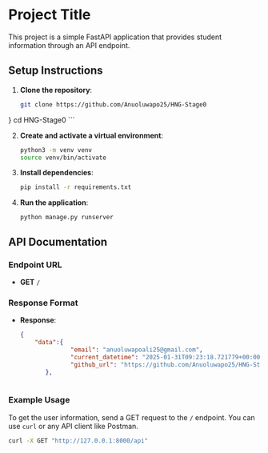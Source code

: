 # Project Title

This project is a simple FastAPI application that provides student information through an API endpoint.

## Setup Instructions

1. **Clone the repository**:
    ```sh
    git clone https://github.com/Anuoluwapo25/HNG-Stage0
}
    cd HNG-Stage0
    ```

2. **Create and activate a virtual environment**:
    ```sh
    python3 -m venv venv
    source venv/bin/activate
    ```

3. **Install dependencies**:
    ```sh
    pip install -r requirements.txt
    ```
    

4. **Run the application**:
    ```
    python manage.py runserver
    ```

## API Documentation

### Endpoint URL

- **GET** `/`

### Response Format

- **Response**:
    ```json
    {
        "data":{
                  "email": "anuoluwapoali25@gmail.com",
                  "current_datetime": "2025-01-31T09:23:18.721779+00:00",
                  "github_url": "https://github.com/Anuoluwapo25/HNG-Stage0"
           },
        
    ```

### Example Usage

To get the user information, send a GET request to the `/` endpoint. You can use `curl` or any API client like Postman.

```sh
curl -X GET "http://127.0.0.1:8000/api"
```

